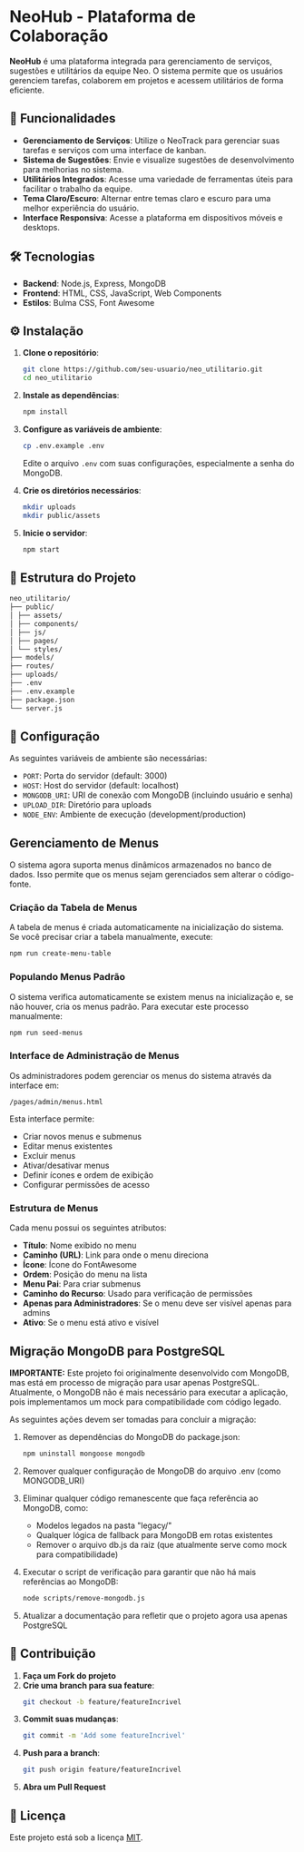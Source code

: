 # NeoHub - Plataforma de Colaboração

**NeoHub** é uma plataforma integrada para gerenciamento de serviços, sugestões e utilitários da equipe Neo. O sistema permite que os usuários gerenciem tarefas, colaborem em projetos e acessem utilitários de forma eficiente.

## 🚀 Funcionalidades

- **Gerenciamento de Serviços**: Utilize o NeoTrack para gerenciar suas tarefas e serviços com uma interface de kanban.
- **Sistema de Sugestões**: Envie e visualize sugestões de desenvolvimento para melhorias no sistema.
- **Utilitários Integrados**: Acesse uma variedade de ferramentas úteis para facilitar o trabalho da equipe.
- **Tema Claro/Escuro**: Alternar entre temas claro e escuro para uma melhor experiência do usuário.
- **Interface Responsiva**: Acesse a plataforma em dispositivos móveis e desktops.

## 🛠️ Tecnologias

- **Backend**: Node.js, Express, MongoDB
- **Frontend**: HTML, CSS, JavaScript, Web Components
- **Estilos**: Bulma CSS, Font Awesome

## ⚙️ Instalação

1. **Clone o repositório**:
   ```bash
   git clone https://github.com/seu-usuario/neo_utilitario.git
   cd neo_utilitario
   ```

2. **Instale as dependências**:
   ```bash
   npm install
   ```

3. **Configure as variáveis de ambiente**:
   ```bash
   cp .env.example .env
   ```
   Edite o arquivo `.env` com suas configurações, especialmente a senha do MongoDB.

4. **Crie os diretórios necessários**:
   ```bash
   mkdir uploads
   mkdir public/assets
   ```

5. **Inicie o servidor**:
   ```bash
   npm start
   ```

## 📁 Estrutura do Projeto

``` bash
neo_utilitario/
├── public/
│ ├── assets/
│ ├── components/
│ ├── js/
│ ├── pages/
│ └── styles/
├── models/
├── routes/
├── uploads/
├── .env
├── .env.example
├── package.json
└── server.js
```

## 🔧 Configuração

As seguintes variáveis de ambiente são necessárias:

- `PORT`: Porta do servidor (default: 3000)
- `HOST`: Host do servidor (default: localhost)
- `MONGODB_URI`: URI de conexão com MongoDB (incluindo usuário e senha)
- `UPLOAD_DIR`: Diretório para uploads
- `NODE_ENV`: Ambiente de execução (development/production)

## Gerenciamento de Menus

O sistema agora suporta menus dinâmicos armazenados no banco de dados. Isso permite que os menus sejam gerenciados sem alterar o código-fonte.

### Criação da Tabela de Menus

A tabela de menus é criada automaticamente na inicialização do sistema. Se você precisar criar a tabela manualmente, execute:

```bash
npm run create-menu-table
```

### Populando Menus Padrão

O sistema verifica automaticamente se existem menus na inicialização e, se não houver, cria os menus padrão. Para executar este processo manualmente:

```bash
npm run seed-menus
```

### Interface de Administração de Menus

Os administradores podem gerenciar os menus do sistema através da interface em:

```
/pages/admin/menus.html
```

Esta interface permite:
- Criar novos menus e submenus
- Editar menus existentes
- Excluir menus
- Ativar/desativar menus
- Definir ícones e ordem de exibição
- Configurar permissões de acesso

### Estrutura de Menus

Cada menu possui os seguintes atributos:
- **Título**: Nome exibido no menu
- **Caminho (URL)**: Link para onde o menu direciona
- **Ícone**: Ícone do FontAwesome
- **Ordem**: Posição do menu na lista
- **Menu Pai**: Para criar submenus
- **Caminho do Recurso**: Usado para verificação de permissões
- **Apenas para Administradores**: Se o menu deve ser visível apenas para admins
- **Ativo**: Se o menu está ativo e visível

## Migração MongoDB para PostgreSQL

**IMPORTANTE:** Este projeto foi originalmente desenvolvido com MongoDB, mas está em processo de migração para usar apenas PostgreSQL. Atualmente, o MongoDB não é mais necessário para executar a aplicação, pois implementamos um mock para compatibilidade com código legado.

As seguintes ações devem ser tomadas para concluir a migração:

1. Remover as dependências do MongoDB do package.json:
   ```bash
   npm uninstall mongoose mongodb
   ```

2. Remover qualquer configuração de MongoDB do arquivo .env (como MONGODB_URI)

3. Eliminar qualquer código remanescente que faça referência ao MongoDB, como:
   - Modelos legados na pasta "legacy/"
   - Qualquer lógica de fallback para MongoDB em rotas existentes
   - Remover o arquivo db.js da raiz (que atualmente serve como mock para compatibilidade)

4. Executar o script de verificação para garantir que não há mais referências ao MongoDB:
   ```bash
   node scripts/remove-mongodb.js
   ```

5. Atualizar a documentação para refletir que o projeto agora usa apenas PostgreSQL

## 👥 Contribuição

1. **Faça um Fork do projeto**
2. **Crie uma branch para sua feature**:
   ```bash
   git checkout -b feature/featureIncrivel
   ```
3. **Commit suas mudanças**:
   ```bash
   git commit -m 'Add some featureIncrivel'
   ```
4. **Push para a branch**:
   ```bash
   git push origin feature/featureIncrivel
   ```
5. **Abra um Pull Request**

## 📝 Licença

Este projeto está sob a licença [MIT](LICENSE).
